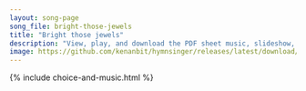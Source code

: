 ```yaml
---
layout: song-page
song_file: bright-those-jewels
title: "Bright those jewels"
description: "View, play, and download the PDF sheet music, slideshow, and audio. Lyrics: Bright those jewels of the skies which in sable darkness glow. Brighter in compassion's eyes are the silent tears which flow.  Sweet the fragrance fro... english secular 4part chords"
image: https://github.com/kenanbit/hymnsinger/releases/latest/download/bright-those-jewels-trad.png
---
```


{% include choice-and-music.html %}